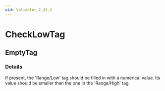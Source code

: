 ```yaml
---
uid: Validator_2_32_3
---
```


# CheckLowTag

## EmptyTag

<!-- Description, Properties, ... sections are auto-generated. -->
<!-- REPLACE ME AUTO-GENERATION -->

### Details

If present, the 'Range/Low' tag should be filled in with a numerical value.
Its value should be smaller than the one in the 'Range/High' tag.

<!-- Uncomment to add example code -->
<!--### Example code-->
